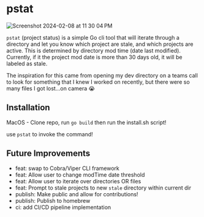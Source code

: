 # pstat

![Screenshot 2024-02-08 at 11 30 04 PM](https://github.com/HaffCaff/pstat/assets/31331413/15b02e82-3b7f-492c-8e90-b84afb17118d)

`pstat` (project status) is a simple Go cli tool that will iterate through a directory and let you know which project are stale, and which projects are active. This is determined by directory mod time (date last modified). Currently, if it the project mod date is more than 30 days old, it will be labeled as stale.

The inspiration for this came from opening my dev directory on a teams call to look for something that I knew I worked on recently, but there were so many files I got lost...on camera 😭

## Installation

MacOS - Clone repo, run `go build` then run the install.sh script!

use `pstat` to invoke the command!

## Future Improvements

- feat: swap to Cobra/Viper CLI framework
- feat: Allow user to change modTime date threshold
- feat: Allow user to iterate over directories OR files
- feat: Prompt to stale projects to new `stale` directory within current dir
- publish: Make public and allow for contributions!
- publish: Publish to homebrew
- ci: add CI/CD pipeline implementation
